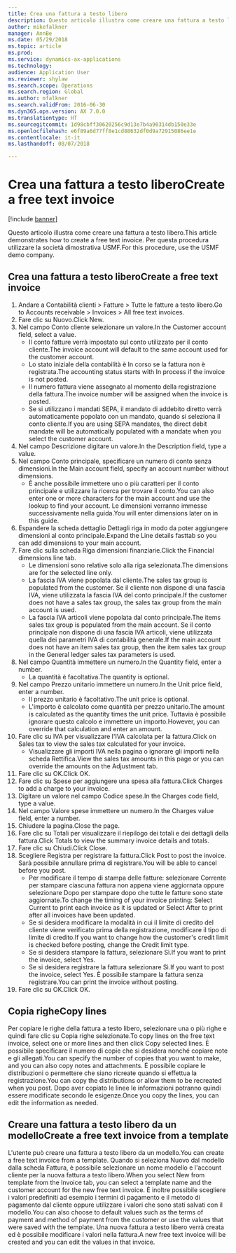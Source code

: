 ```yaml
--- 
title: Crea una fattura a testo libero
description: Questo articolo illustra come creare una fattura a testo libero.
author: mikefalkner
manager: AnnBe
ms.date: 05/29/2018
ms.topic: article
ms.prod: 
ms.service: dynamics-ax-applications
ms.technology: 
audience: Application User
ms.reviewer: shylaw
ms.search.scope: Operations
ms.search.region: Global
ms.author: mfalkner
ms.search.validFrom: 2016-06-30
ms.dyn365.ops.version: AX 7.0.0
ms.translationtype: HT
ms.sourcegitcommit: 1d98cbff30620256c9d13e7b4a90314db150e33e
ms.openlocfilehash: e6f89a6d77ff8e1cd88632df0d9a72915086ee1e
ms.contentlocale: it-it
ms.lasthandoff: 08/07/2018

---
```


# <a name="create-a-free-text-invoice"></a><span data-ttu-id="90366-103">Crea una fattura a testo libero</span><span class="sxs-lookup"><span data-stu-id="90366-103">Create a free text invoice</span></span>

[!include [banner](../includes/banner.md)]

<span data-ttu-id="90366-104">Questo articolo illustra come creare una fattura a testo libero.</span><span class="sxs-lookup"><span data-stu-id="90366-104">This article demonstrates how to create a free text invoice.</span></span> <span data-ttu-id="90366-105">Per questa procedura utilizzare la società dimostrativa USMF.</span><span class="sxs-lookup"><span data-stu-id="90366-105">For this procedure, use the USMF demo company.</span></span>

## <a name="create-a-free-text-invoice"></a><span data-ttu-id="90366-106">Crea una fattura a testo libero</span><span class="sxs-lookup"><span data-stu-id="90366-106">Create a free text invoice</span></span>

1. <span data-ttu-id="90366-107">Andare a Contabilità clienti > Fatture > Tutte le fatture a testo libero.</span><span class="sxs-lookup"><span data-stu-id="90366-107">Go to Accounts receivable > Invoices > All free text invoices.</span></span>
2. <span data-ttu-id="90366-108">Fare clic su Nuovo.</span><span class="sxs-lookup"><span data-stu-id="90366-108">Click New.</span></span>
3. <span data-ttu-id="90366-109">Nel campo Conto cliente selezionare un valore.</span><span class="sxs-lookup"><span data-stu-id="90366-109">In the Customer account field, select a value.</span></span>
    * <span data-ttu-id="90366-110">Il conto fatture verrà impostato sul conto utilizzato per il conto cliente.</span><span class="sxs-lookup"><span data-stu-id="90366-110">The invoice account will default to the same account used for the customer account.</span></span>   
    * <span data-ttu-id="90366-111">Lo stato iniziale della contabilità è In corso se la fattura non è registrata.</span><span class="sxs-lookup"><span data-stu-id="90366-111">The accounting status starts with In process if the invoice is not posted.</span></span>   
    * <span data-ttu-id="90366-112">Il numero fattura viene assegnato al momento della registrazione della fattura.</span><span class="sxs-lookup"><span data-stu-id="90366-112">The invoice number will be assigned when the invoice is posted.</span></span>  
    * <span data-ttu-id="90366-113">Se si utilizzano i mandati SEPA, il mandato di addebito diretto verrà automaticamente popolato con un mandato, quando si seleziona il conto cliente.</span><span class="sxs-lookup"><span data-stu-id="90366-113">If you are using SEPA mandates, the direct debit mandate will be automatically populated with a mandate when you select the customer account.</span></span>  
4. <span data-ttu-id="90366-114">Nel campo Descrizione digitare un valore.</span><span class="sxs-lookup"><span data-stu-id="90366-114">In the Description field, type a value.</span></span>
5. <span data-ttu-id="90366-115">Nel campo Conto principale, specificare un numero di conto senza dimensioni.</span><span class="sxs-lookup"><span data-stu-id="90366-115">In the Main account field, specify an account number without dimensions.</span></span>
    * <span data-ttu-id="90366-116">È anche possibile immettere uno o più caratteri per il conto principale e utilizzare la ricerca per trovare il conto.</span><span class="sxs-lookup"><span data-stu-id="90366-116">You can also enter one or more characters for the main account and use the lookup to find your account.</span></span> <span data-ttu-id="90366-117">Le dimensioni verranno immesse successivamente nella guida.</span><span class="sxs-lookup"><span data-stu-id="90366-117">You will enter dimensions later on in this guide.</span></span>  
6. <span data-ttu-id="90366-118">Espandere la scheda dettaglio Dettagli riga in modo da poter aggiungere dimensioni al conto principale.</span><span class="sxs-lookup"><span data-stu-id="90366-118">Expand the Line details fasttab so you can add dimensions to your main account.</span></span>
7. <span data-ttu-id="90366-119">Fare clic sulla scheda Riga dimensioni finanziarie.</span><span class="sxs-lookup"><span data-stu-id="90366-119">Click the Financial dimensions line tab.</span></span>
    * <span data-ttu-id="90366-120">Le dimensioni sono relative solo alla riga selezionata.</span><span class="sxs-lookup"><span data-stu-id="90366-120">The dimensions are for the selected line only.</span></span>    
    * <span data-ttu-id="90366-121">La fascia IVA viene popolata dal cliente.</span><span class="sxs-lookup"><span data-stu-id="90366-121">The sales tax group is populated from the customer.</span></span> <span data-ttu-id="90366-122">Se il cliente non dispone di una fascia IVA, viene utilizzata la fascia IVA del conto principale.</span><span class="sxs-lookup"><span data-stu-id="90366-122">If the customer does not have a sales tax group, the sales tax group from the main account is used.</span></span>  
    * <span data-ttu-id="90366-123">La fascia IVA articoli viene popolata dal conto principale.</span><span class="sxs-lookup"><span data-stu-id="90366-123">The items sales tax group is populated from the main account.</span></span> <span data-ttu-id="90366-124">Se il conto principale non dispone di una fascia IVA articoli, viene utilizzata quella dei parametri IVA di contabilità generale.</span><span class="sxs-lookup"><span data-stu-id="90366-124">If the main account does not have an item sales tax group, then the item sales tax group in the General ledger sales tax parameters is used.</span></span>    
8. <span data-ttu-id="90366-125">Nel campo Quantità immettere un numero.</span><span class="sxs-lookup"><span data-stu-id="90366-125">In the Quantity field, enter a number.</span></span>
    * <span data-ttu-id="90366-126">La quantità è facoltativa.</span><span class="sxs-lookup"><span data-stu-id="90366-126">The quantity is optional.</span></span>  
9. <span data-ttu-id="90366-127">Nel campo Prezzo unitario immettere un numero.</span><span class="sxs-lookup"><span data-stu-id="90366-127">In the Unit price field, enter a number.</span></span>
    * <span data-ttu-id="90366-128">Il prezzo unitario è facoltativo.</span><span class="sxs-lookup"><span data-stu-id="90366-128">The unit price is optional.</span></span>  
    * <span data-ttu-id="90366-129">L'importo è calcolato come quantità per prezzo unitario.</span><span class="sxs-lookup"><span data-stu-id="90366-129">The amount is calculated as the quantity times the unit price.</span></span> <span data-ttu-id="90366-130">Tuttavia è possibile ignorare questo calcolo e immettere un importo.</span><span class="sxs-lookup"><span data-stu-id="90366-130">However, you can override that calculation and enter an amount.</span></span>  
10. <span data-ttu-id="90366-131">Fare clic su IVA per visualizzare l'IVA calcolata per la fattura.</span><span class="sxs-lookup"><span data-stu-id="90366-131">Click on Sales tax to view the sales tax calculated for your invoice.</span></span>
    * <span data-ttu-id="90366-132">Visualizzare gli importi IVA nella pagina o ignorare gli importi nella scheda Rettifica.</span><span class="sxs-lookup"><span data-stu-id="90366-132">View the sales tax amounts in this page or you can override the amounts on the Adjustment tab.</span></span>  
11. <span data-ttu-id="90366-133">Fare clic su OK.</span><span class="sxs-lookup"><span data-stu-id="90366-133">Click OK.</span></span>
12. <span data-ttu-id="90366-134">Fare clic su Spese per aggiungere una spesa alla fattura.</span><span class="sxs-lookup"><span data-stu-id="90366-134">Click Charges to add a charge to your invoice.</span></span> 
13. <span data-ttu-id="90366-135">Digitare un valore nel campo Codice spese.</span><span class="sxs-lookup"><span data-stu-id="90366-135">In the Charges code field, type a value.</span></span>
14. <span data-ttu-id="90366-136">Nel campo Valore spese immettere un numero.</span><span class="sxs-lookup"><span data-stu-id="90366-136">In the Charges value field, enter a number.</span></span>
15. <span data-ttu-id="90366-137">Chiudere la pagina.</span><span class="sxs-lookup"><span data-stu-id="90366-137">Close the page.</span></span>
16. <span data-ttu-id="90366-138">Fare clic su Totali per visualizzare il riepilogo dei totali e dei dettagli della fattura.</span><span class="sxs-lookup"><span data-stu-id="90366-138">Click Totals to view the summary invoice details and totals.</span></span>
17. <span data-ttu-id="90366-139">Fare clic su Chiudi.</span><span class="sxs-lookup"><span data-stu-id="90366-139">Click Close.</span></span>
18. <span data-ttu-id="90366-140">Scegliere Registra per registrare la fattura.</span><span class="sxs-lookup"><span data-stu-id="90366-140">Click Post to post the invoice.</span></span> <span data-ttu-id="90366-141">Sarà possibile annullare prima di registrare.</span><span class="sxs-lookup"><span data-stu-id="90366-141">You will be able to cancel before you post.</span></span>
    * <span data-ttu-id="90366-142">Per modificare il tempo di stampa delle fatture: selezionare Corrente per stampare ciascuna fattura non appena viene aggiornata oppure selezionare Dopo per stampare dopo che tutte le fatture sono state aggiornate.</span><span class="sxs-lookup"><span data-stu-id="90366-142">To change the timing of your invoice printing:  Select Current to print each invoice as it is updated   or  Select After to print after all invoices have been updated.</span></span>  
    * <span data-ttu-id="90366-143">Se si desidera modificare la modalità in cui il limite di credito del cliente viene verificato prima della registrazione, modificare il tipo di limite di credito.</span><span class="sxs-lookup"><span data-stu-id="90366-143">If you want to change how the customer's credit limit is checked before posting, change the Credit limit type.</span></span>  
    * <span data-ttu-id="90366-144">Se si desidera stampare la fattura, selezionare Sì.</span><span class="sxs-lookup"><span data-stu-id="90366-144">If you want to print the invoice, select Yes.</span></span>  
    * <span data-ttu-id="90366-145">Se si desidera registrare la fattura selezionare Sì.</span><span class="sxs-lookup"><span data-stu-id="90366-145">If you want to post the invoice, select Yes.</span></span> <span data-ttu-id="90366-146">È possibile stampare la fattura senza registrare.</span><span class="sxs-lookup"><span data-stu-id="90366-146">You can print the invoice without posting.</span></span>  
19. <span data-ttu-id="90366-147">Fare clic su OK.</span><span class="sxs-lookup"><span data-stu-id="90366-147">Click OK.</span></span>

## <a name="copy-lines"></a><span data-ttu-id="90366-148">Copia righe</span><span class="sxs-lookup"><span data-stu-id="90366-148">Copy lines</span></span>
<span data-ttu-id="90366-149">Per copiare le righe della fattura a testo libero, selezionare una o più righe e quindi fare clic su Copia righe selezionate.</span><span class="sxs-lookup"><span data-stu-id="90366-149">To copy lines on the free text invoice, select one or more lines and then click Copy selected lines.</span></span> <span data-ttu-id="90366-150">È possibile specificare il numero di copie che si desidera nonché copiare note e gli allegati.</span><span class="sxs-lookup"><span data-stu-id="90366-150">You can specify the number of copies that you want to make, and you can also copy notes and attachments.</span></span> <span data-ttu-id="90366-151">È possibile copiare le distribuzioni o permettere che siano ricreate quando si effettua la registrazione.</span><span class="sxs-lookup"><span data-stu-id="90366-151">You can copy the distributions or allow them to be recreated when you post.</span></span> <span data-ttu-id="90366-152">Dopo aver copiato le linee le informazioni potranno quindi essere modificate secondo le esigenze.</span><span class="sxs-lookup"><span data-stu-id="90366-152">Once you copy the lines, you can edit the information as needed.</span></span> 

## <a name="create-a-free-text-invoice-from-a-template"></a><span data-ttu-id="90366-153">Creare una fattura a testo libero da un modello</span><span class="sxs-lookup"><span data-stu-id="90366-153">Create a free text invoice from a template</span></span>
<span data-ttu-id="90366-154">L'utente può creare una fattura a testo libero da un modello.</span><span class="sxs-lookup"><span data-stu-id="90366-154">You can create a free text invoice from a template.</span></span> <span data-ttu-id="90366-155">Quando si seleziona Nuovo dal modello dalla scheda Fattura, è possibile selezionare un nome modello e l'account cliente per la nuova fattura a testo libero.</span><span class="sxs-lookup"><span data-stu-id="90366-155">When you select New from template from the Invoice tab, you can select a template name and the customer account for the new free text invoice.</span></span> <span data-ttu-id="90366-156">È inoltre possibile scegliere i valori predefiniti ad esempio i termini di pagamento e il metodo di pagamento dal cliente oppure utilizzare i valori che sono stati salvati con il modello.</span><span class="sxs-lookup"><span data-stu-id="90366-156">You can also choose to default values such as the terms of payment and method of payment from the customer or use the values that were saved with the template.</span></span> <span data-ttu-id="90366-157">Una nuova fattura a testo libero verrà creata ed è possibile modificare i valori nella fattura.</span><span class="sxs-lookup"><span data-stu-id="90366-157">A new free text invoice will be created and you can edit the values in that invoice.</span></span> 



